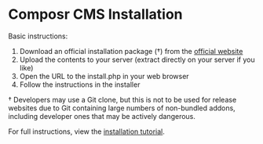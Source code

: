# Composr CMS Installation #

Basic instructions:
1) Download an official installation package (&dagger;) from the [official website](https://composr.app/download.htm)
2) Upload the contents to your server (extract directly on your server if you like)
3) Open the URL to the install.php in your web browser
4) Follow the instructions in the installer

&dagger; Developers may use a Git clone, but this is not to be used for release websites due to Git containing large numbers of non-bundled addons, including developer ones that may be actively dangerous.

For full instructions, view the [installation tutorial](https://composr.app/docs/tut_install.htm).
